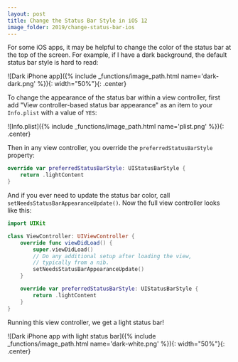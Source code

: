 ```yaml
---
layout: post
title: Change the Status Bar Style in iOS 12
image_folder: 2019/change-status-bar-ios
---
```


For some iOS apps, it may be helpful to change the color of the status bar at the top of the screen. For example, if I have a dark background, the default status bar style is hard to read:

![Dark iPhone app]({% include _functions/image_path.html name='dark-dark.png' %}){: width="50%"}{: .center}

To change the appearance of the status bar within a view controller, first add "View controller-based status bar appearance" as an item to your `Info.plist` with a value of `YES`:

![Info.plist]({% include _functions/image_path.html name='plist.png' %}){: .center}

Then in any view controller, you override the `preferredStatusBarStyle` property:

```swift
override var preferredStatusBarStyle: UIStatusBarStyle {
    return .lightContent
}
```

And if you ever need to update the status bar color, call `setNeedsStatusBarAppearanceUpdate()`. Now the full view controller looks like this:


```swift
import UIKit

class ViewController: UIViewController {
    override func viewDidLoad() {
        super.viewDidLoad()
        // Do any additional setup after loading the view,
        // typically from a nib.
        setNeedsStatusBarAppearanceUpdate()
    }

    override var preferredStatusBarStyle: UIStatusBarStyle {
        return .lightContent
    }
}
```

Running this view controller, we get a light status bar!

![Dark iPhone app with light status bar]({% include _functions/image_path.html name='dark-white.png' %}){: width="50%"}{: .center}
